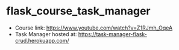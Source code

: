 # flask_course_task_manager
- Course link: https://www.youtube.com/watch?v=Z1RJmh_OqeA
- Task Manager hosted at: https://task-manager-flask-crud.herokuapp.com/
